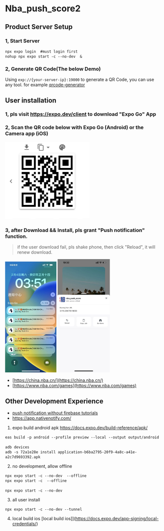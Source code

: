 # Nba_push_score2

## Product Server Setup
### 1, Start Server
```
npx expo login  #must login first
nohup npx expo start -c --no-dev  &
```
### 2, Generate QR Code(The below Demo)
Using `exp://{your-server-ip}:19000` to generate a QR Code, you can use any tool. for example [qrcode-generator](https://www.the-qrcode-generator.com/)

## User installation
### 1, pls visit https://expo.dev/client to download "Expo Go" App
### 2, Scan the QR code below with Expo Go (Android) or the Camera app (iOS)
![Download](./help3.png)

### 3, after Download && Install, pls grant "Push notification" function.


>if the user download fail, pls shake phone, then click "Reload", it will renew download.


![Push effection](./help2.png)
<img src="./help1.jpeg" width="170px"/>

* [https://china.nba.cn/](https://china.nba.cn/)
* [https://www.nba.com/games](https://www.nba.com/games)


## Other Development Experience

- [push notification without firebase tutorials](https://www.youtube.com/watch?v=IEiZy0pcMMA)
- https://app.nativenotify.com/


1. expo build android apk
https://docs.expo.dev/build-reference/apk/

 ```shell
eas build -p android --profile preview --local --output output/android

adb devices
adb -s 72a1e28e install application-b6ba2795-20f9-4a8c-a41e-a2c7d9693392.apk 
```

2. no development, allow offline
```shell
npx expo start -c --no-dev  --offline 
npx expo start -c  --offline 

npx expo start -c --no-dev 
```

3. all user install
```shell
npx expo start -c --no-dev --tunnel
```

4. local build ios
[local build ios]](https://docs.expo.dev/app-signing/local-credentials/)